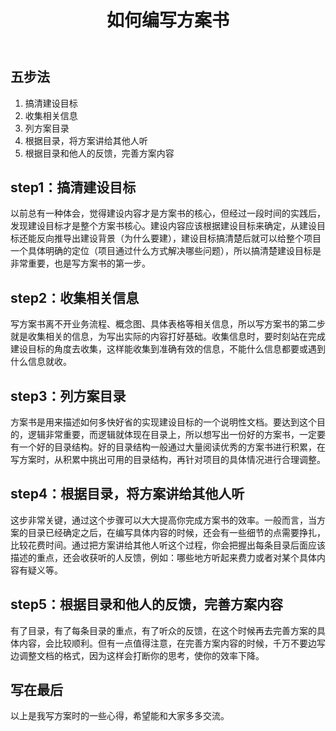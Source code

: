 ﻿---
layout:     post
title:      如何编写方案书
category:   blog
description:   写方案书的一些心得
---

## 五步法
1. 搞清建设目标
2. 收集相关信息
3. 列方案目录
4. 根据目录，将方案讲给其他人听
5. 根据目录和他人的反馈，完善方案内容

## step1：搞清建设目标
以前总有一种体会，觉得建设内容才是方案书的核心，但经过一段时间的实践后，发现建设目标才是整个方案书核心。建设内容应该根据建设目标来确定，从建设目标还能反向推导出建设背景（为什么要建），建设目标搞清楚后就可以给整个项目一个具体明确的定位（项目通过什么方式解决哪些问题），所以搞清楚建设目标是非常重要，也是写方案书的第一步。

## step2：收集相关信息
写方案书离不开业务流程、概念图、具体表格等相关信息，所以写方案书的第二步就是收集相关的信息，为写出实际的内容打好基础。收集信息时，要时刻站在完成建设目标的角度去收集，这样能收集到准确有效的信息，不能什么信息都要或遇到什么信息就收。

## step3：列方案目录
方案书是用来描述如何多快好省的实现建设目标的一个说明性文档。要达到这个目的，逻辑非常重要，而逻辑就体现在目录上，所以想写出一份好的方案书，一定要有一个好的目录结构。好的目录结构一般通过大量阅读优秀的方案书进行积累，在写方案时，从积累中挑出可用的目录结构，再针对项目的具体情况进行合理调整。

## step4：根据目录，将方案讲给其他人听
这步非常关键，通过这个步骤可以大大提高你完成方案书的效率。一般而言，当方案的目录已经确定之后，在编写具体内容的时候，还会有一些细节的点需要挣扎，比较花费时间。通过把方案讲给其他人听这个过程，你会把握出每条目录后面应该描述的重点，还会收获听的人反馈，例如：哪些地方听起来费力或者对某个具体内容有疑义等。

## step5：根据目录和他人的反馈，完善方案内容
有了目录，有了每条目录的重点，有了听众的反馈，在这个时候再去完善方案的具体内容，会比较顺利。但有一点值得注意，在完善方案内容的时候，千万不要边写边调整文档的格式，因为这样会打断你的思考，使你的效率下降。


## 写在最后
以上是我写方案时的一些心得，希望能和大家多多交流。

